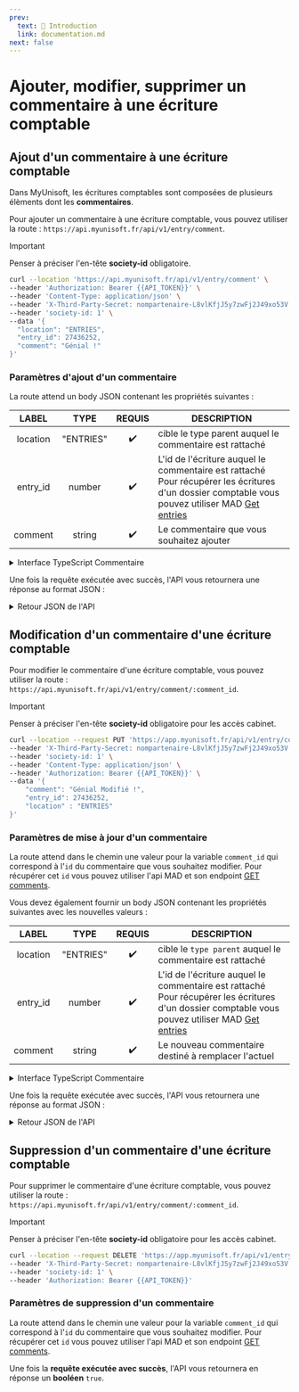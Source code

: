 ```yaml
---
prev:
  text: 🐤 Introduction
  link: documentation.md
next: false
---
```


# Ajouter, modifier, supprimer un commentaire à une écriture comptable

## Ajout d'un commentaire à une écriture comptable

Dans MyUnisoft, les écritures comptables sont composées de plusieurs élèments dont les **commentaires**.

Pour ajouter un commentaire à une écriture comptable, vous pouvez utiliser la route : `https://api.myunisoft.fr/api/v1/entry/comment`.

> [!IMPORTANT]
> Penser à préciser l'en-tête **society-id** obligatoire.

```bash
curl --location 'https://api.myunisoft.fr/api/v1/entry/comment' \
--header 'Authorization: Bearer {{API_TOKEN}}' \
--header 'Content-Type: application/json' \
--header 'X-Third-Party-Secret: nompartenaire-L8vlKfjJ5y7zwFj2J49xo53V' \
--header 'society-id: 1' \
--data '{
  "location": "ENTRIES",
  "entry_id": 27436252,
  "comment": "Génial !"
}'
```

### Paramètres d'ajout d'un commentaire

La route attend un body JSON contenant les propriétés suivantes :

| LABEL | TYPE | REQUIS | DESCRIPTION |
|:---------------:|:---------------:|:---------------:|---------------|
| location | "ENTRIES" | ✔️ | cible le type parent auquel le commentaire est rattaché |
| entry_id | number | ✔️ | L'id de l'écriture auquel le commentaire est rattaché<br>Pour récupérer les écritures d'un dossier comptable vous pouvez utiliser MAD [Get entries](../../MAD/api/entries.md) |
| comment | string | ✔️ | Le commentaire que vous souhaitez ajouter |

<details class="details custom-block"><summary>Interface TypeScript Commentaire</summary>

```ts
export interface Commentaire {
  location: string;
  entry_id: number;
  comment: string;
}
```

</details>

Une fois la requête exécutée avec succès, l'API vous retournera une réponse au format JSON :

<details class="details custom-block">
  <summary markdown="span">Retour JSON de l'API</summary>

```json
[
  {
      "id": 21909,
      "body": "Génial !",
      "date": "2020-04-27T12:29:25",
      "name": "Léon S",
      "origin": null,
      "history": [],
      "initials": "LS",
      "trigram": "LSO",
      "avatarImgSrc": "<link>"
  }
]
```

</details>

## Modification d'un commentaire d'une écriture comptable

Pour modifier le commentaire d'une écriture comptable, vous pouvez utiliser la route : `https://api.myunisoft.fr/api/v1/entry/comment/:comment_id`.

> [!IMPORTANT]
> Penser à préciser l'en-tête **society-id** obligatoire pour les accès cabinet.

```bash
curl --location --request PUT 'https://app.myunisoft.fr/api/v1/entry/comment/21909' \
--header 'X-Third-Party-Secret: nompartenaire-L8vlKfjJ5y7zwFj2J49xo53V' \
--header 'society-id: 1' \
--header 'Content-Type: application/json' \
--header 'Authorization: Bearer {{API_TOKEN}}' \
--data '{
    "comment": "Génial Modifié !",
    "entry_id": 27436252,
    "location" : "ENTRIES"
}'
```

### Paramètres de mise à jour d'un commentaire

La route attend dans le chemin une valeur pour la variable `comment_id` qui correspond à l'`id` du commentaire que vous souhaitez modifier. Pour récupérer cet `id` vous pouvez utiliser l'api MAD et son endpoint [GET comments](../../MAD/api/comments.md).

Vous devez également fournir un body JSON contenant les propriétés suivantes avec les nouvelles valeurs :

| LABEL | TYPE | REQUIS | DESCRIPTION |
|:---------------:|:---------------:|:---------------:|---------------|
| location | "ENTRIES" | ✔️ | cible le `type parent` auquel le commentaire est rattaché |
| entry_id | number | ✔️ | L'id de l'écriture auquel le commentaire est rattaché<br>Pour récupérer les écritures d'un dossier comptable vous pouvez utiliser MAD [Get entries](../../MAD/api/entries.md) |
| comment | string | ✔️ | Le nouveau commentaire destiné à remplacer l'actuel |

<details class="details custom-block"><summary>Interface TypeScript Commentaire</summary>

```ts
export interface Commentaire {
  location: string;
  entry_id: number;
  comment: string;
}
```

</details>

Une fois la requête exécutée avec succès, l'API vous retournera une réponse au format JSON :

<details class="details custom-block">
  <summary markdown="span">Retour JSON de l'API</summary>

```json
[
  {
      "id": 21910,
      "body": "Génial Modifié !",
      "date": "2025-05-20T09:33:46",
      "name": "Léon S",
      "origin": null,
      "history": [
          {
              "id": 21909,
              "body": "Génial !",
              "date": "2020-04-27T12:29:25",
              "name": "Léon S",
              "origin": null,
              "trigram": "LSO",
              "initials": "LS",
              "avatarImgSrc": "<link>"
          }
      ],
      "trigram": "LSO",
      "initials": "LS",
      "avatarImgSrc": "<link>"
  }
]
```

</details>

## Suppression d'un commentaire d'une écriture comptable

Pour supprimer le commentaire d'une écriture comptable, vous pouvez utiliser la route : `https://api.myunisoft.fr/api/v1/entry/comment/:comment_id`.

> [!IMPORTANT]
> Penser à préciser l'en-tête **society-id** obligatoire pour les accès cabinet.

```bash
curl --location --request DELETE 'https://app.myunisoft.fr/api/v1/entry/comment/21909' \
--header 'X-Third-Party-Secret: nompartenaire-L8vlKfjJ5y7zwFj2J49xo53V' \
--header 'society-id: 1' \
--header 'Authorization: Bearer {{API_TOKEN}}'
```

### Paramètres de suppression d'un commentaire

La route attend dans le chemin une valeur pour la variable `comment_id` qui correspond à l'`id` du commentaire que vous souhaitez modifier. Pour récupérer cet `id` vous pouvez utiliser l'api MAD et son endpoint [GET comments](../../MAD/api/comments.md).

Une fois la **requête exécutée avec succès**, l'API vous retournera en réponse un **booléen** `true`.
